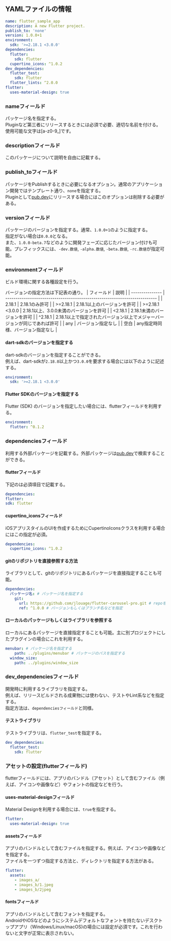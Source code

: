 ## YAMLファイルの情報
```yaml
name: flutter_sample_app
description: A new Flutter project.
publish_to: 'none'
version: 1.0.0+1
environment:
  sdk: '>=2.18.1 <3.0.0'
dependencies:
  flutter:
    sdk: flutter
  cupertino_icons: ^1.0.2
dev_dependencies:
  flutter_test:
    sdk: flutter
  flutter_lints: ^2.0.0
flutter:
  uses-material-design: true
```
### nameフィールド
パッケージ名を指定する。<br>
Pluginなど第三者にリリースするときには必須で必要、適切な名前を付ける。<br>
使用可能な文字は[a-z0-9_]です。

### descriptionフィールド
このパッケージについて説明を自由に記載する。

### publish_toフィールド
パッケージをPublishするときに必要になるオプション。通常のアプリケーション開発ではテンプレート通り、`none`を指定する。<br>
Pluginとして[pub.dev](https://pub.dev/)にリリースする場合にはこのオプションは削除する必要がある。

### versionフィールド
パッケージのバージョンを指定する。通常、`1.0.0+1`のように指定する。<br>
指定がない場合は`0.0.0`となる。<br>
また、`1.0.0-beta.7`などのように開発フェーズに応じたバージョン付けも可能。プレフィックスには、`-dev.数値`, `-alpha.数値`, `-beta.数値`, `-rc.数値`が指定可能。

### environmentフィールド
ビルド環境に関する各種設定を行う。<br>

バージョンの指定方法は下記表の通り。
| フィールド      | 説明                                                                       |
| --------------- | -------------------------------------------------------------------------- |
| 2.18.1          | 2.18.1のみ許可                                                             |
| >=2.18.1        | 2.18.1以上のバージョンを許可                                               |
| >=2.18.1 <3.0.0 | 2.18.1以上、3.0.0未満のバージョンを許可                                    |
| <2.18.1         | 2.18.1未満のバージョンを許可                                               |
| ^2.18.1         | 2.18.1以上で指定されたバージョン以上でメジャーバージョンが同じであれば許可 |
| any             | バージョン指定なし                                                         |
| 空白            | any指定時同様、バージョン指定なし                                          |

#### dart-sdkのバージョンを指定する
dart-sdkのバージョンを指定することができる。<br>
例えば、dart-sdkが`2.18.0`以上かつ`3.0.0`を要求する場合には以下のように記述する。
```yaml
environment:
  sdk: '>=2.18.1 <3.0.0'
```
#### Flutter SDKのバージョンを指定する
Flutter (SDK) のバージョンを指定したい場合には、flutterフィールドを利用する。
```yaml
environment:
  flutter: ^0.1.2
```

### dependenciesフィールド
利用する外部パッケージを記載する。外部パッケージは[pub.dev](https://pub.dev/)で検索することができる。<br>

#### flutterフィールド
下記のは必須項目で記載する。
```yaml
dependencies:
flutter:
sdk: flutter
```

#### cupertino_iconsフィールド
iOSアプリスタイルのUIを作成するためにCupertinoIconsクラスを利用する場合にはこの指定が必須。
```yaml
dependencies:
  cupertino_icons: ^1.0.2
```

#### gitのリポジトリを直接参照する方法
ライブラリとして、gitのリポジトリにあるパッケージを直接指定することも可能。
```yaml
dependencies:
  パッケージ名: # パッケージ名を指定する
    git:
      url: https://github.com/jlouage/flutter-carousel-pro.git # repoを指定
      ref: ^1.0.0 # バージョンもしくはブランチ名などを指定
```

#### ローカルのパッケージもしくはライブラリを参照する
ローカルにあるパッケージを直接指定することも可能。主に別プロジェクトにしたプラグインの場合にこれを利用する。
```yaml
menubar: # パッケージ名を指定する
    path: ../plugins/menubar # パッケージのパスを指定する
  window_size:
    path: ../plugins/window_size
```

### dev_dependenciesフィールド
開発時に利用するライブラリを指定する。<br>
例えば、リリースビルドされる成果物には使わない、テストやLint系などを指定する。<br>
指定方法は、`dependenciesフィールド`と同様。

#### テストライブラリ
テストライブラリは、`flutter_test`を指定する。
```yaml
dev_dependencies:
  flutter_test:
    sdk: flutter
```

### アセットの設定(flutterフィールド)
flutterフィールドには、アプリのバンドル（アセット）として含むファイル（例えば、アイコンや画像など）やフォントの指定などを行う。

#### uses-material-designフィールド
Material Designを利用する場合には、`true`を指定する。
```yaml
flutter:
  uses-material-design: true
```

#### assetsフィールド
アプリのバンドルとして含むファイルを指定する。例えば、アイコンや画像などを指定する。<br>
ファイルを一つずつ指定する方法と、ディレクトリを指定する方法がある。<br>
```yaml
flutter:
  assets:
    - images_a/
    - images_b/1.jpeg
    - images_b/2jpeg
```

#### fontsフィールド
アプリのバンドルとして含むフォントを指定する。<br>
AndroidやiOSなどのようにシステムデフォルトなフォントを持たないデスクトップアプリ（Windows/Linux/macOS)の場合には設定が必須です。これを行わないと文字が正常に表示されない。